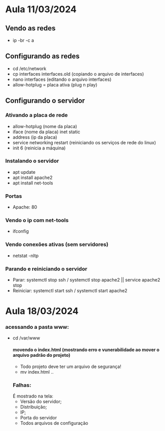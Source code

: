 # Aula 11/03/2024
## Vendo as redes
- ip -br -c a

## Configurando as redes
- cd /etc/network
- cp interfaces interfaces.old (copiando o arquivo de interfaces)
- nano interfaces (editando o arquivo interfaces)
- allow-hotplug = placa ativa (plug n play)

## Configurando o servidor


### Ativando a placa de rede
- allow-hotplug (nome da placa)
- iface (nome da placa) inet static
- address (ip da placa)
- service networking restart (reiniciando os serviços de rede do linux)
- init 6 (reinicia a máquina)

### Instalando o servidor
- apt update
- apt install apache2
- apt install net-tools

### Portas
- Apache: 80

### Vendo o ip com net-tools
- ifconfig

### Vendo conexões ativas (sem servidores)
- netstat -nltp

### Parando e reiniciando o servidor
- Parar: systemctl stop ssh / systemctl stop apache2 || service apache2 stop
- Reiniciar: systemctl start ssh / systemctl start apache2

# Aula 18/03/2024
### acessando a pasta www:
- cd /var/www
  #### movendo o index.html (mostrando erro e vunerabilidade ao mover o arquivo padrão do projeto)
  - Todo projeto deve ter um arquivo de segurança!
  - mv index.html ..
  ### Falhas:
  É mostrado na tela:
  - Versão do servidor;
  - Distribuição;
  - IP;
  - Porta do servidor
  - Todos arquivos de configuração
